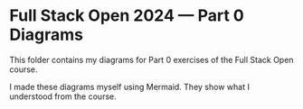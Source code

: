 # Full Stack Open 2024 — Part 0 Diagrams

This folder contains my diagrams for Part 0 exercises of the Full Stack Open course.

I made these diagrams myself using Mermaid. They show what I understood from the course.